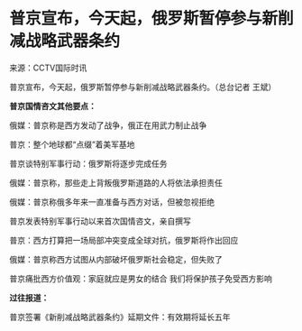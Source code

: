 # 普京宣布，今天起，俄罗斯暂停参与新削减战略武器条约

来源：CCTV国际时讯

普京宣布，今天起，俄罗斯暂停参与新削减战略武器条约。（总台记者 王斌）

**普京国情咨文其他要点：**

俄媒：普京称是西方发动了战争，俄正在用武力制止战争

普京：整个地球都“点缀”着美军基地

普京谈特别军事行动：俄罗斯将逐步完成任务

俄媒：普京称，那些走上背叛俄罗斯道路的人将依法承担责任

俄媒：普京称俄多年来一直准备与西方对话，但被忽视拒绝

普京发表特别军事行动以来首次国情咨文，亲自撰写

普京：西方打算把一场局部冲突变成全球对抗，俄罗斯将作出回应

俄媒：普京称西方试图从内部破坏俄罗斯社会稳定，但失败了

普京痛批西方价值观：家庭就应是男女的结合 我们将保护孩子免受西方影响

**过往报道：**

普京签署《新削减战略武器条约》延期文件：有效期将延长五年

